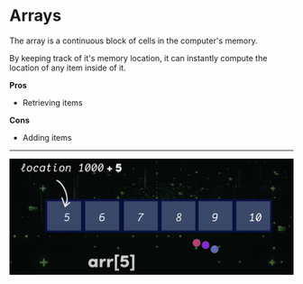 # Arrays
The array is a continuous block of cells in the computer's memory. 

By keeping track of it's memory location, it can instantly compute the location of any item inside of it.


**Pros** 
<ul>
  <li> Retrieving items
</ul>

**Cons** 
<ul>
  <li> Adding items
</ul>

---

![Array](Array.png)